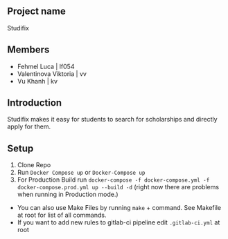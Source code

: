 ## Project name
Studifix

## Members
- Fehmel Luca | lf054
- Valentinova Viktoria | vv
- Vu Khanh | kv

## Introduction
Studifix makes it easy for students to search for scholarships and directly apply for them. 

## Setup 

1. Clone Repo
2. Run `Docker Compose up` or `Docker-Compose up`
3. For Production Build run `docker-compose -f docker-compose.yml -f docker-compose.prod.yml up --build -d` (right now there are problems when running in Production mode.)

- You can also use Make Files by running `make` + command. See Makefile at root for list of all commands.
- If you want to add new rules to gitlab-ci pipeline edit `.gitlab-ci.yml` at root
